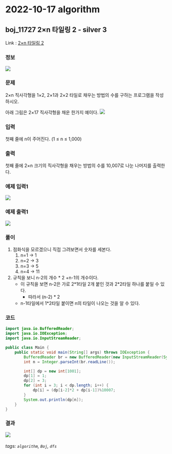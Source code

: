 # 2022-10-17 algorithm

## boj_11727 2×n 타일링 2 - silver 3

Link : [2×n 타일링 2](https://www.acmicpc.net/problem/11727)

### 정보

![](https://i.imgur.com/ElsPC0I.png)


### 문제
2×n 직사각형을 1×2, 2×1과 2×2 타일로 채우는 방법의 수를 구하는 프로그램을 작성하시오.

아래 그림은 2×17 직사각형을 채운 한가지 예이다.
![](https://i.imgur.com/cvuNpaQ.png)

### 입력
첫째 줄에 n이 주어진다. (1 ≤ n ≤ 1,000)

### 출력
첫째 줄에 2×n 크기의 직사각형을 채우는 방법의 수를 10,007로 나눈 나머지를 출력한다.

### 예제 입력1
![](https://i.imgur.com/wACSbCS.png)


### 예제 출력1
![](https://i.imgur.com/thwlqKz.png)


### 풀이
1. 점화식을 모르겠으니 직접 그려보면서 숫자를 세본다.
    1. n=1 → 1
    2. n=2 → 3
    3. n=3 → 5
    4. n=4 → 11
2. 규칙을 보니 n-2의 개수 \* 2 +n-1의 개수이다.
    * 이 규칙을 보면 n-2은 가로 2\*1타일 2개 붙인 것과 2\*2타일 하나를 붙일 수 있다.
        * 따라서 (n-2) * 2
    * n-1타일에서 1\*2타일 붙이면 n의 타일이 나오는 것을 알 수 있다. 
 
### 코드
```java
import java.io.BufferedReader;
import java.io.IOException;
import java.io.InputStreamReader;

public class Main {
    public static void main(String[] args) throws IOException {
        BufferedReader br = new BufferedReader(new InputStreamReader(System.in));
        int n = Integer.parseInt(br.readLine());

        int[] dp = new int[1001];
        dp[1] = 1;
        dp[2] = 3;
        for (int i = 3; i < dp.length; i++) {
            dp[i] = (dp[i-2]*2 + dp[i-1])%10007;
        }
        System.out.println(dp[n]);
    }
}
```

### 결과
![](https://i.imgur.com/83S4EA2.png)

###### tags: `algorithm`, `Boj`, `dfs`
